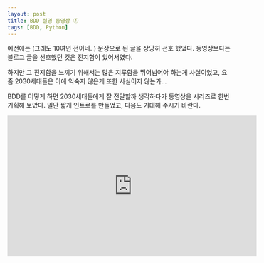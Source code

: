 ```yaml
---
layout: post
title: BDD 설명 동영상 ①
tags: [BDD, Python] 
---
```




예전에는 (그래도 10여년 전이네..) 문장으로 된 글을 상당히 선호 했었다. 동영상보다는 블로그 글을 선호했던 것은 진지함이 있어서였다. 

하지만 그 진지함을 느끼기 위해서는 많은 지루함을 뛰어넘어야 하는게 사실이었고, 요즘 2030세대들은 이에 익숙지 않은게 또한 사실이지 않는가...

BDD를 어떻게 하면 2030세대들에게 잘 전달할까 생각하다가 동영상을 시리즈로 한번 기획해 보았다. 일단 짧게 인트로를 만들었고, 다음도 기대해 주시기 바란다. 



<iframe width="560" height="315" src="https://www.youtube.com/embed/aJJ1eJEJCGQ" frameborder="0" allow="accelerometer; autoplay; clipboard-write; encrypted-media; gyroscope; picture-in-picture" allowfullscreen></iframe>

